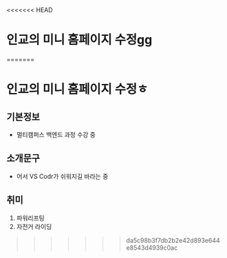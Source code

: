 <<<<<<< HEAD
# 인교의 미니 홈페이지 수정gg
=======
# 인교의 미니 홈페이지 수정ㅎ

## 기본정보
* 멀티캠퍼스 백엔드 과정 수강 중

## 소개문구
* 어서 VS Codr가 쉬워지길 바라는 중

## 취미
1. 파워리프팅
2. 자전거 라이딩
>>>>>>> da5c98b3f7db2b2e42d893e644e8543d4939c0ac
